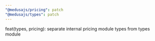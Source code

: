 ```yaml
---
"@medusajs/pricing": patch
"@medusajs/types": patch
---
```


feat(types, pricing): separate internal pricing module types from types module
